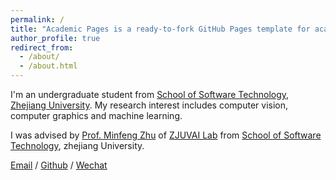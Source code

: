 ```yaml
---
permalink: /
title: "Academic Pages is a ready-to-fork GitHub Pages template for academic personal websites"
author_profile: true
redirect_from: 
  - /about/
  - /about.html
---
```


I'm an undergraduate student from [School of Software Technology](https://www.cts.zju.edu.cn/), [Zhejiang University](https://www.zju.edu.cn/). My research interest includes computer vision, computer graphics and machine learning.

I was advised by [Prof. Minfeng Zhu](https://minfengzhu.github.io/) of [ZJUVAI Lab](https://zjuvai.cn/) from [School of Software Technology](https://www.cts.zju.edu.cn/), zhejiang University.

[Email](xincheng.tan.sc@gmail.com) / [Github](https://github.com/Xincheng-Tan) / [Wechat](../images/wechat.jpg)

